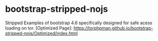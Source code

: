 # bootstrap-stripped-nojs
Stripped Examples of bootstrap 4.6 specifically designed for safe acess loading on tor.
[Optimized Page]: https://torphpman.github.io/bootstrap-stripped-nojs/Optimized/index.html